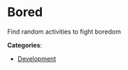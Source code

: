 # Bored


Find random activities to fight boredom



**Categories**:

- [Development](https://github.com/apis-list/apis-list#development)



